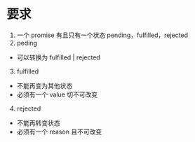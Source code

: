 # 要求

1. 一个 promise 有且只有一个状态 pending，fulfilled，rejected
2. peding

- 可以转换为 fulfilled | rejected

3. fulfilled

- 不能再变为其他状态
- 必须有一个 value 切不可改变

4. rejected

- 不能再转变状态
- 必须有一个 reason 且不可改变
